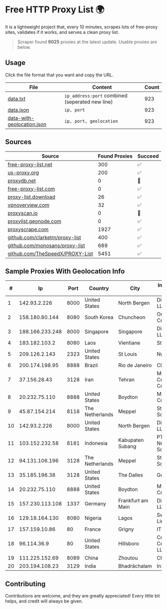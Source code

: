 
# Free HTTP Proxy List 🌍

It is a lightweight project that, every 10 minutes, scrapes lots of free-proxy sites, validates if it works, and serves a clean proxy list.


> Scraper found **9025** proxies at the latest update. Usable proxies are below.

## Usage

Click the file format that you want and copy the URL.


|File|Content|Count|
|----|-------|-----|
|[data.txt](https://raw.githubusercontent.com/themiralay/Proxy-List-World/master/data.txt)|`ip_address:port` combined (seperated new line)|923|
|[data.json](https://raw.githubusercontent.com/themiralay/Proxy-List-World/master/data.json)|`ip, port`|923|
|[data-with-geolocation.json](https://raw.githubusercontent.com/themiralay/Proxy-List-World/master/data-with-geolocation.json)|`ip, port, geolocation`|923|

## Sources

|Source|Found Proxies|Succeed|
|------|-------------|-------|
|[free-proxy-list.net](https://free-proxy-list.net)|300|✅|
|[us-proxy.org](https://www.us-proxy.org)|200|✅|
|[proxydb.net](http://proxydb.net)|0|🚫|
|[free-proxy-list.com](https://free-proxy-list.com/?page=&port=&type%5B%5D=http&type%5B%5D=https&up_time=0&search=Search)|0|✅|
|[proxy-list.download](https://www.proxy-list.download/HTTP)|26|✅|
|[vpnoverview.com](https://vpnoverview.com/privacy/anonymous-browsing/free-proxy-servers)|32|✅|
|[proxyscan.io](https://www.proxyscan.io)|0|🚫|
|[proxylist.geonode.com](https://proxylist.geonode.com/api/proxy-list?limit=300&page=1&sort_by=lastChecked&sort_type=desc&protocols=http,https)|0|✅|
|[proxyscrape.com](https://api.proxyscrape.com/v2/?request=displayproxies&protocol=http&timeout=10000&country=all&ssl=all&anonymity=all)|1927|✅|
|[github.com/clarketm/proxy-list](https://raw.githubusercontent.com/clarketm/proxy-list/master/proxy-list-raw.txt)|400|✅|
|[github.com/monosans/proxy-list](https://raw.githubusercontent.com/monosans/proxy-list/main/proxies/http.txt)|689|✅|
|[github.com/TheSpeedX/PROXY-List](https://raw.githubusercontent.com/TheSpeedX/PROXY-List/master/http.txt)|5451|✅|


## Sample Proxies With Geolocation Info

|#|Ip|Port|Country|City|Internet Service Provider|
|-|--|----|-------|----|-------------------------|
|1|142.93.2.226|8000|United States|North Bergen|DigitalOcean, LLC|
|2|158.180.80.144|8080|South Korea|Chuncheon|Oracle Corporation|
|3|188.166.233.248|8000|Singapore|Singapore|DigitalOcean, LLC|
|4|183.182.103.2|8080|Laos|Vientiane|Star Telecom|
|5|209.126.2.143|2323|United States|St Louis|Nubes, LLC|
|6|200.174.198.95|8888|Brazil|Rio de Janeiro|Claro S.A|
|7|37.156.28.43|3128|Iran|Tehran|Mobin Net Communication Company|
|8|20.232.75.110|8888|United States|Boydton|Microsoft Corporation|
|9|45.87.154.214|8118|The Netherlands|Meppel|Stark Industries Solutions LTD|
|10|142.93.2.226|8000|United States|North Bergen|DigitalOcean, LLC|
|11|103.152.232.58|8181|Indonesia|Kabupaten Subang|PT Kingpolah Network Solutions|
|12|94.131.106.196|3128|The Netherlands|Meppel|Stark Industries Solutions LTD|
|13|35.185.196.38|3128|United States|The Dalles|Google LLC|
|14|20.232.75.110|8888|United States|Boydton|Microsoft Corporation|
|15|157.230.113.108|1337|Germany|Frankfurt am Main|DigitalOcean, LLC|
|16|129.18.164.130|8080|Nigeria|Lagos|Swift Networks Limited|
|17|157.159.10.86|80|France|Grigny|IT-EVRY-8/22|
|18|96.114.36.9|80|United States|Hillsboro|Comcast Cable Communications, LLC|
|19|111.225.152.69|8089|China|Zhoutou|China Telecom|
|20|203.194.108.23|3129|India|Bhadrāchalam|In2cable|



## Contributing

Contributions are welcome, and they are greatly appreciated! Every
little bit helps, and credit will always be given.

